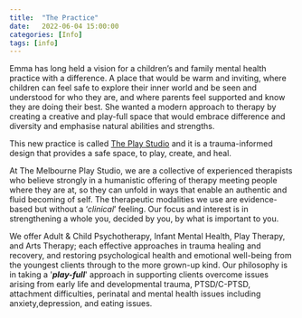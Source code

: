 ```yaml
---
title:  "The Practice"
date:   2022-06-04 15:00:00
categories: [Info]
tags: [info]
---
```


Emma has long held a vision for a children’s and family mental health practice with a difference. A place that would be warm and inviting, where children can feel safe to explore their inner world and be seen and understood for who they are, and where parents feel supported and know they are doing their best. She wanted a modern approach to therapy by creating a creative and play-full space that would embrace difference and diversity and emphasise natural abilities and strengths.

This new practice is called [The Play Studio](https://theplaystudio.com.au) and it is a trauma-informed design that provides a safe space, to play, create, and heal.

At The Melbourne Play Studio, we are a collective of experienced therapists who believe strongly in a humanistic offering of therapy meeting people where they are at, so they can unfold in ways that enable an authentic and fluid becoming of self. The therapeutic modalities we use are evidence-based but without a ‘*clinical*’ feeling. Our focus and interest is in strengthening a whole you, decided by you, by what is important to you.

We offer Adult & Child Psychotherapy, Infant Mental Health, Play Therapy, and Arts Therapy; each effective approaches in trauma healing and recovery, and restoring psychological health and emotional well-being from the youngest clients through to the more grown-up kind. Our philosophy is in taking a '***play-full***' approach in supporting clients overcome issues arising from early life and developmental trauma, PTSD/C-PTSD, attachment difficulties, perinatal and mental health issues including anxiety,depression, and eating issues.
